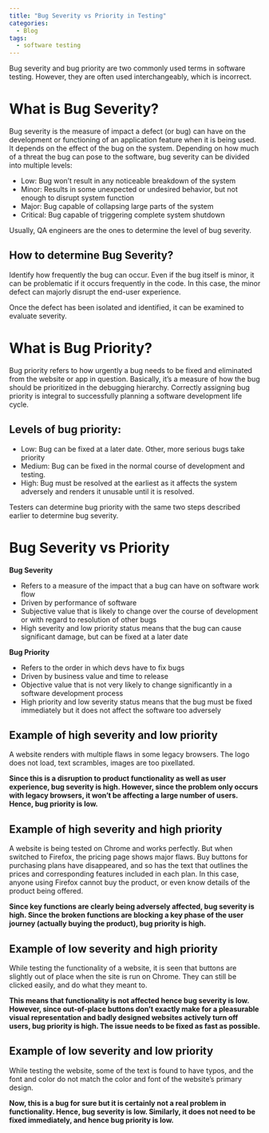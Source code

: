 ```yaml
---
title: "Bug Severity vs Priority in Testing"
categories:
  - Blog
tags:
  - software testing
---
```



Bug severity and bug priority are two commonly used terms in software testing. However, they are often used interchangeably, which is incorrect. 

<h1>What is Bug Severity?</h1>

Bug severity is the measure of impact a defect (or bug) can have on the development or functioning of an application feature when it is being used. It depends on the effect of the bug on the system. Depending on how much of a threat the bug can pose to the software, bug severity can be divided into multiple levels:

<ul>
<li>Low: Bug won’t result in any noticeable breakdown of the system</li>
<li>Minor: Results in some unexpected or undesired behavior, but not enough to disrupt system function</li>
<li>Major: Bug capable of collapsing large parts of the system</li>
<li>Critical: Bug capable of triggering complete system shutdown</li>
</ul>

Usually, QA engineers are the ones to determine the level of bug severity.

<h2> How to determine Bug Severity?</h2>

Identify how frequently the bug can occur. Even if the bug itself is minor, it can be problematic if it occurs frequently in the code. In this case, the minor defect can majorly disrupt the end-user experience.

Once the defect has been isolated and identified, it can be examined to evaluate severity.

<h1> What is Bug Priority? </h1>

Bug priority refers to how urgently a bug needs to be fixed and eliminated from the website or app in question. Basically, it’s a measure of how the bug should be prioritized in the debugging hierarchy. Correctly assigning bug priority is integral to successfully planning a software development life cycle.

<h2>Levels of bug priority:</h2>

<ul>
<li>Low: Bug can be fixed at a later date. Other, more serious bugs take priority</li>
<li> Medium: Bug can be fixed in the normal course of development and testing.</li>
<li>High: Bug must be resolved at the earliest as it affects the system adversely and renders it unusable until it is resolved.</li>
</ul>

Testers can determine bug priority with the same two steps described earlier to determine bug severity.

<h1> Bug Severity vs Priority </h1>


<b> Bug Severity</b>

<ul>

<li> Refers to a measure of the impact that a bug can have on software work flow </li>
<li> Driven by performance of software </li>
<li> Subjective value that is likely to change over the course of development or with regard to resolution of other bugs </li>	
<li> High severity and low priority status means that the bug can cause significant damage, but can be fixed at a later date </li>

</ul>

<b>Bug Priority</b>

<ul>

<li> Refers to the order in which devs have to fix bugs </li>
<li> Driven by business value and time to release </li>
<li> Objective value that is not very likely to change significantly in a software development process </li>
<li> High priority and low severity status means that the bug must be fixed immediately but it does not affect the software too adversely </li>

</ul>


<h2> Example of high severity and low priority </h2>

A website renders with multiple flaws in some legacy browsers. The logo does not load, text scrambles, images are too pixellated. 

<b> Since this is a disruption to product functionality as well as user experience, bug severity is high. However, since the problem only occurs with legacy browsers, it won’t be affecting a large number of users. Hence, bug priority is low. </b>


<h2> Example of high severity and high priority </h2>

A website is being tested on Chrome and works perfectly. But when switched to Firefox, the pricing page shows major flaws. Buy buttons for purchasing plans have disappeared, and so has the text that outlines the prices and corresponding features included in each plan. In this case, anyone using Firefox cannot buy the product, or even know details of the product being offered.

<b> Since key functions are clearly being adversely affected, bug severity is high. Since the broken functions are blocking a key phase of the user journey (actually buying the product), bug priority is high.</b>


<h2> Example of low severity and high priority </h2>

While testing the functionality of a website, it is seen that buttons are slightly out of place when the site is run on Chrome. They can still be clicked easily, and do what they meant to. 

<b> This means that functionality is not affected hence bug severity is low. However, since out-of-place buttons don’t exactly make for a pleasurable visual representation and badly designed websites actively turn off users, bug priority is high. The issue needs to be fixed as fast as possible.</b>

<h2>  Example of low severity and low priority </h2>

While testing the website, some of the text is found to have typos, and the font and color do not match the color and font of the website’s primary design. 


<b> Now, this is a bug for sure but it is certainly not a real problem in functionality. Hence, bug severity is low. Similarly, it does not need to be fixed immediately, and hence bug priority is low.</b>
